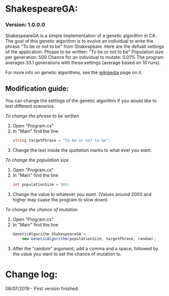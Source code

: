 # ShakespeareGA:

### Version: 1.0.0.0

ShakespeareGA is a simple implementation of a genetic algorithm in C#.
The goal of this genetic algorithm is to evolve an individual to write 
the phrase "To be or not to be" from Shakespeare. Here are the defualt
settings of the application:
Phrase to be written: "To be or not to be"
Population size per generation: 500
Chance for an individual to mutate: 0.01%
The program averages 33.1 generations with these settings 
(average based on 10 runs).

For more info on genetic algorithms, see the [wikipedia](https://en.wikipedia.org/wiki/Genetic_algorithm) page on it.

## Modification guide:

You can change the settings of the genetic algorithm if you would like to
test different scenarios.

*To change the phrase to be written*
1. Open "Program.cs"
2. In "Main" find the line
   ```C#
   string targetPhrase = "To be or not to be";
   ```
3. Change the text inside the quotation marks to what ever you want.

*To change the population size*
1. Open "Program.cs"
2. In "Main" find the line
   ```C#
   int populationSize = 500;
   ```
3. Change the value to whatever you want. 
   (Values around 2000 and higher may cuase the program to slow down)

*To change the chance of mutation*
1. Open "Program.cs"
2. In "Main" find the line
   ```C#
   GeneticAlgorithm ShakespeareGA = 
       new GeneticAlgorithm(populationSize, targetPhrase, random);
   ```
3. After the "random" argument, add a comma and a space, followed by the value 
   you want to set the chance of mutation to.

# Change log:

08/07/2019 - First version finished.
